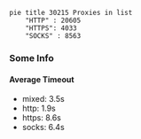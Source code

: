 
```mermaid
pie title 30215 Proxies in list
    "HTTP" : 20605
    "HTTPS": 4033
    "SOCKS" : 8563
```

### Some Info
#### Average Timeout

- mixed: 3.5s
- http: 1.9s
- https: 8.6s
- socks: 6.4s
